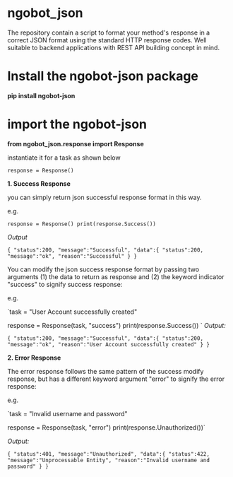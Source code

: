 # ngobot_json
The repository contain a script to format your method's response in a correct JSON format using the standard HTTP response codes. Well suitable to backend applications with REST API building concept in mind.

# Install the ngobot-json package

**pip install ngobot-json**

# import the ngobot-json

**from ngobot_json.response import Response**

instantiate it for a task as shown below

`response = Response()`

**1. Success Response**

you can simply return json successful response format in this way.

e.g.

`response = Response()
print(response.Success())`

_Output_

`{
"status":200,
"message":"Successful",
"data":{
"status":200,
"message":"ok",
"reason":"Successful"
}
}`

You can modify the json success response format by passing two arguments (1) the data to return as response and (2) the keyword indicator "success" to signify success response:

e.g.

`task = "User Account successfully created"

response = Response(task, "success")
print(response.Success())
`
_Output:_

`{
"status":200,
"message":"Successful",
"data":{
"status":200,
"message":"ok",
"reason":"User Account successfully created"
}
}
`

**2. Error Response**

The error response follows the same pattern of the success modify response, but has a different keyword argument "error" to signify the error response:

e.g.

`task = "Invalid username and password"

response = Response(task, "error")
print(response.Unauthorized())`

_Output:_

`{
"status":401,
"message":"Unauthorized",
"data":{
"status":422,
"message":"Unprocessable Entity",
"reason":"Invalid username and password"
}
}`
